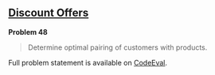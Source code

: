 [Discount Offers][ce]
---------------------

**Problem 48**

> Determine optimal pairing of customers with products.

Full problem statement is available on [CodeEval][ce].

[ce]: https://www.codeeval.com/browse/48/
      "View problem statement on CodeEval"
